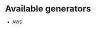 # Available generators

- [AWS](https://github.com/azatdavliatshin/cloud-swag/blob/main/docs/aws/README.md)
